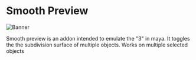 # Smooth Preview

![Banner](https://user-images.githubusercontent.com/79613445/210192444-2358afaa-5dd2-4283-9f6e-4482f4a72f7b.png)

Smooth preview is an addon intended to emulate the "3" in maya. It toggles the the subdivision surface of multiple objects. Works on multiple selected objects
